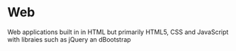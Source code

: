 # Web
Web applications built in in HTML but primarily HTML5, CSS and JavaScript with libraies such as jQuery an dBootstrap
